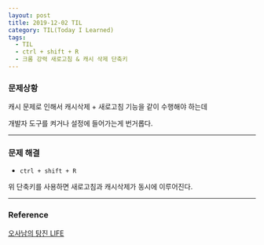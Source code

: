 ```yaml
---
layout: post
title: 2019-12-02 TIL
category: TIL(Today I Learned)
tags:
  - TIL
  - ctrl + shift + R
  - 크롬 강력 새로고침 & 캐시 삭제 단축키
---
```




### 문제상황

캐시 문제로 인해서 캐시삭제 + 새로고침 기능을 같이 수행해야 하는데

개발자 도구를 켜거나 설정에 들어가는게 번거롭다.

---

### 문제 해결

- `ctrl + shift + R` 

위 단축키를 사용하면 새로고침과 캐시삭제가 동시에 이루어진다.

---

### Reference

[오사남의 탕진 LIFE](https://cho-sh.tistory.com/130)

